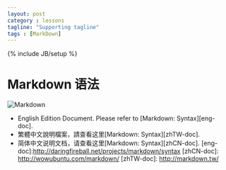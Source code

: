 ```yaml
---
layout: post
category : lessons
tagline: "Supporting tagline"
tags : [MarkDown]
---
```

{% include JB/setup %}

Markdown 语法
==================

![Markdown](http://markdown.tw/images/208x128.png)



- English Edition Document. Please refer to [Markdown: Syntax][eng-doc].
- 繁體中文說明檔案，請查看这里[Markdown: Syntax][zhTW-doc].
- 简体中文说明文档，请查看这里[Markdown: Syntax][zhCN-doc].
[eng-doc]:http://daringfireball.net/projects/markdown/syntax
[zhCN-doc]: http://wowubuntu.com/markdown/
[zhTW-doc]: http://markdown.tw/
